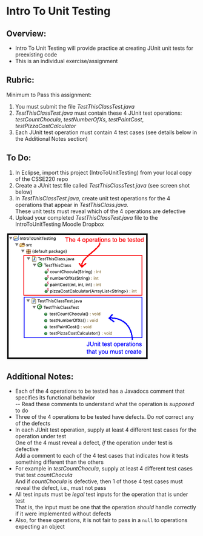# Intro To Unit Testing

## Overview:
- Intro To Unit Testing will provide practice at creating JUnit unit tests for preexisting code
- This is an individual exercise/assignment

## Rubric:
Minimum to Pass this assignment:
1. You must submit the file *TestThisClassTest.java*
2. *TestThisClassTest.java* must contain these 4 JUnit test operations: *testCountChocula*, *testNumberOfXs*, *testPaintCost*, *testPizzaCostCalculator*
3. Each JUnit test operation must contain 4 test cases (see details below in the Additional Notes section)

## To Do:
1. In Eclipse, import this project (IntroToUnitTesting) from your local copy of the CSSE220 repo
2. Create a JUnit test file called *TestThisClassTest.java* (see screen shot below)
3. In *TestThisClassTest.java*, create unit test operations for the 4 operations that appear in *TestThisClass.java*. 
<br>These unit tests must reveal which of the 4 operations are defective
4. Upload your completed *TestThisClassTest.java* file to the IntroToUnitTesting Moodle Dropbox

![EclipsePackage](images/introToUnitTestingEclipsePkg.png)

## Additional Notes:
- Each of the 4 operations to be tested has a Javadocs comment that specifies its functional behavior
<br> -- Read these comments to understand what the operation is *supposed* to do
- Three of the 4 operations to be tested have defects. Do *not* correct any of the defects
- In each JUnit test operation, supply at least 4 different test cases for the operation under test
<br>One of the 4 must reveal a defect, *if* the operation under test is defective
<br>Add a comment to each of the 4 test cases that indicates how it tests something different than the others
- For example in *testCountChocula*, supply at least 4 different test cases that test *countChocula*
<br>And if *countChocula* is defective, then 1 of those 4 test cases must reveal the defect, i.e., must not pass
- All test inputs must be *legal* test inputs for the operation that is under test
<br>That is, the input must be one that the operation *should* handle correctly if it were implemented without defects
- Also, for these operations, it is not fair to pass in a <code>null</code> to operations expecting an object



